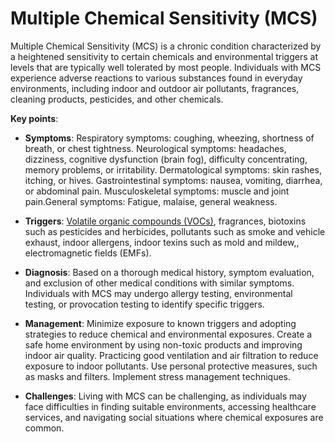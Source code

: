 # Multiple Chemical Sensitivity (MCS)

Multiple Chemical Sensitivity (MCS) is a chronic condition characterized by a heightened sensitivity to certain chemicals and environmental triggers at levels that are typically well tolerated by most people. Individuals with MCS experience adverse reactions to various substances found in everyday environments, including indoor and outdoor air pollutants, fragrances, cleaning products, pesticides, and other chemicals.

**Key points**:

* **Symptoms**: Respiratory symptoms: coughing, wheezing, shortness of breath, or chest tightness. Neurological symptoms: headaches, dizziness, cognitive dysfunction (brain fog), difficulty concentrating, memory problems, or irritability. Dermatological symptoms: skin rashes, itching, or hives. Gastrointestinal symptoms: nausea, vomiting, diarrhea, or abdominal pain. Musculoskeletal symptoms: muscle and joint pain.General symptoms: Fatigue, malaise, general weakness.

* **Triggers**: [Volatile organic compounds (VOCs)](../volatile-organic-compounds/), fragrances, biotoxins such as pesticides and herbicides, pollutants such as smoke and vehicle exhaust, indoor allergens, indoor texins such as mold and mildew,, electromagnetic fields (EMFs).

* **Diagnosis**: Based on a thorough medical history, symptom evaluation, and exclusion of other medical conditions with similar symptoms. Individuals with MCS may undergo allergy testing, environmental testing, or provocation testing to identify specific triggers.

* **Management**: Minimize exposure to known triggers and adopting strategies to reduce chemical and environmental exposures. Create a safe home environment by using non-toxic products and improving indoor air quality. Practicing good ventilation and air filtration to reduce exposure to indoor pollutants. Use personal protective measures, such as masks and filters. Implement stress management techniques.

* **Challenges**: Living with MCS can be challenging, as individuals may face difficulties in finding suitable environments, accessing healthcare services, and navigating social situations where chemical exposures are common.